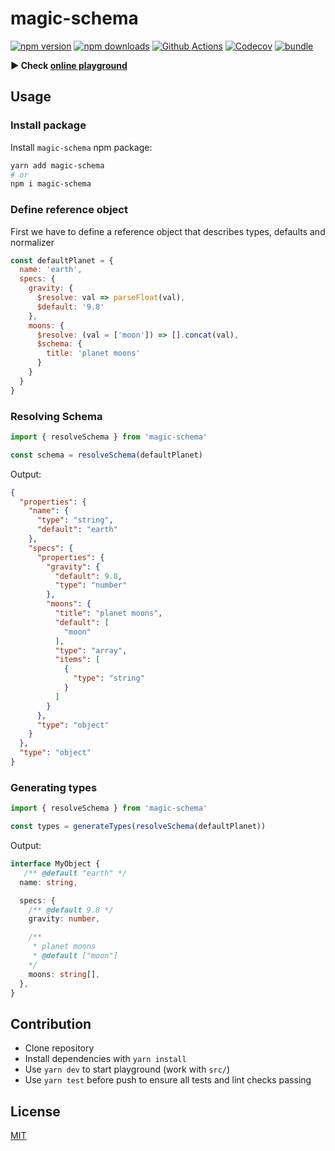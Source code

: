 # magic-schema

[![npm version][npm-version-src]][npm-version-href]
[![npm downloads][npm-downloads-src]][npm-downloads-href]
[![Github Actions][github-actions-src]][github-actions-href]
[![Codecov][codecov-src]][codecov-href]
[![bundle][bundle-src]][bundle-href]



**▶️ Check [online playground](https://magic-schema.unjs.io)**


## Usage

### Install package

Install `magic-schema` npm package:

```sh
yarn add magic-schema
# or
npm i magic-schema
```

### Define reference object

First we have to define a reference object that describes types, defaults and normalizer

```js
const defaultPlanet = {
  name: 'earth',
  specs: {
    gravity: {
      $resolve: val => parseFloat(val),
      $default: '9.8'
    },
    moons: {
      $resolve: (val = ['moon']) => [].concat(val),
      $schema: {
        title: 'planet moons'
      }
    }
  }
}
```

### Resolving Schema

```js
import { resolveSchema } from 'magic-schema'

const schema = resolveSchema(defaultPlanet)
```

Output:

```json
{
  "properties": {
    "name": {
      "type": "string",
      "default": "earth"
    },
    "specs": {
      "properties": {
        "gravity": {
          "default": 9.8,
          "type": "number"
        },
        "moons": {
          "title": "planet moons",
          "default": [
            "moon"
          ],
          "type": "array",
          "items": [
            {
              "type": "string"
            }
          ]
        }
      },
      "type": "object"
    }
  },
  "type": "object"
}
```

### Generating types


```js
import { resolveSchema } from 'magic-schema'

const types = generateTypes(resolveSchema(defaultPlanet))
```

Output:

```ts
interface MyObject {
   /** @default "earth" */
  name: string,

  specs: {
    /** @default 9.8 */
    gravity: number,

    /**
     * planet moons
     * @default ["moon"]
    */
    moons: string[],
  },
}
```

## Contribution

- Clone repository
- Install dependencies with `yarn install`
- Use `yarn dev` to start playground (work with `src/`)
- Use `yarn test` before push to ensure all tests and lint checks passing

## License

[MIT](./LICENSE)

<!-- Badges -->
[npm-version-src]: https://img.shields.io/npm/v/magic-schema?style=flat-square
[npm-version-href]: https://npmjs.com/package/magic-schema

[npm-downloads-src]: https://img.shields.io/npm/dm/magic-schema?style=flat-square
[npm-downloads-href]: https://npmjs.com/package/magic-schema

[github-actions-src]: https://img.shields.io/github/workflow/status/unjs/magic-schema/ci/main?style=flat-square
[github-actions-href]: https://github.com/unjs/magic-schema/actions?query=workflow%3Aci

[codecov-src]: https://img.shields.io/codecov/c/gh/unjs/magic-schema/main?style=flat-square
[codecov-href]: https://codecov.io/gh/unjs/magic-schema

[bundle-src]: https://img.shields.io/bundlephobia/minzip/magic-schema?style=flat-square
[bundle-href]: https://bundlephobia.com/result?p=magic-schema
